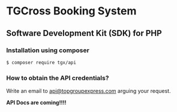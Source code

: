 # TGCross Booking System

## Software Development Kit (SDK) for PHP

### Installation using composer

```bash
$ composer require tgx/api
```

### How to obtain the API credentials?

Write an email to api@topgroupexpress.com arguing your request.

**API Docs are coming!!!!**